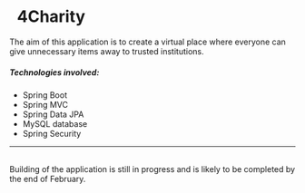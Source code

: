# &nbsp; 4Charity

The aim of this application is to create a virtual place where everyone can give unnecessary items away to trusted institutions.

<h5>Technologies involved:</h5>
<ul>
<li>Spring Boot</li>
<li>Spring MVC</li>
<li>Spring Data JPA</li>
<li>MySQL database</li>
<li>Spring Security</li>
</ul>
<hr><br>
Building of the application is still in progress and is likely to
be completed by the end of February.
